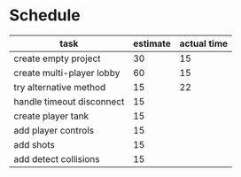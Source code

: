 # Schedule

task | estimate | actual time
-----|----------|------------
create empty project | 30 | 15
create multi-player lobby | 60 | 15
try alternative method | 15 | 22
handle timeout disconnect | 15 |
create player tank | 15 |
add player controls | 15 |
add shots | 15 |
add detect collisions | 15 |
